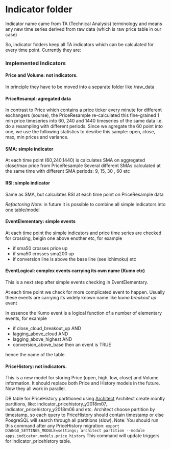 # Indicator folder

Indicator name came from TA (Technical Analysis) terminology and means any new time series derived from raw data (which is raw price table in our case)

So, indicator folders keep all TA indicators which can be calculated for every time point. Currently they are:

### Implemented Indicators

#### Price and Volume: not indicators.
In principle they have to be moved into a separate folder like /raw_data

#### PriceResampl: agregated data
In contrast to Price which contains a price ticker every minute for different exchangers (sourse), the PriceResample re-calculated this fine-grained 1 min price timeseries into 60, 240 and 1440 timeseries of the same data
i.e. do a resampling with different periods.
Since we agregate the 60 point into one, we use the following statistics to desribe this sample:
open, close, max, min prices and variance.

#### SMA: simple indicator
At each time point (60,240,1440) is calculates SMA on aggregated close/max price from PriceResample
Several different SMAs calculated at the same time with different SMA periods: 9, 15, 30 , 60 etc

#### RSI: simple indicator
Same as SMA, but calculates RSI at each time point on PriceResample data

_Refactoring Note:_ in future it is possible to combine all simple indicators into one table/model

#### EventElementary: simple events
At each time point the simple indicators and price time series are checked for crossing, beigin one above enother etc, for example
- if sma50 crosses price up
- if sma50 crosses sma200 up
- if conversion line is above the base line (see Ichimoku)
etc

#### EventLogical: complex events carrying its own name (Kumo etc)
This is a next step after simple events checking in EventElementary.

At each time point we check for more complicated event to happen. Usually these events are carrying its widely known name like _kumo breakout up_ event

In essence the Kumo event is a logical function of a number of elementary events, for example
- if close_cloud_breakout_up AND
- lagging_above_cloud AND
- lagging_above_highest AND
- conversion_above_base
then an event is TRUE

hence the name of the table.

#### PriceHistory: not indicators.
This is a new model for storing Price (open, high, low, close) and Volume information.
It should replace both Price and History models in the future. Now they all work in parallel.

DB table for PriceHistory partitioned using [Architect](http://architect.readthedocs.io/features/partition/postgresql.html)
Architect create montly partitions, like: indicator_pricehistory_y2018m07, indicator_pricehistory_y2018m06 and etc.
Architect choose partition by timestamp, so each query to PriceHistory should contain timestamp or else PosgreSQL will search through all partitions (slow).
Note: You should run this command after any PriceHistory migration:
`export DJANGO_SETTINGS_MODULE=settings; architect partition --module apps.indicator.models.price_history`
This command will update triggers for indicator_pricehistory table.
